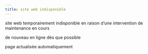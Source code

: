 ```yaml
---
title: site web indisponible
---
```


site web temporairement indisponible en raison d’une intervention de maintenance en cours

de nouveau en ligne dès que possible

page actualisée automatiquement
